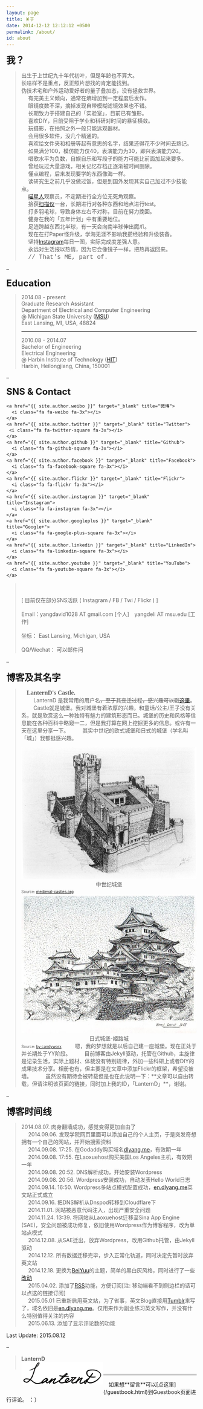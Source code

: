 ```yaml
---
layout: page
title: 关于
date: 2014-12-12 12:12:12 +0500
permalink: /about/
id: about
---
```

<strong><font size="5">我？</font></strong>

> 
>  出生于上世纪九十年代初叶，但是年龄也不算大。 
> 　</br> 
>  长啥样不是重点，反正照片想找的肯定能找到。 
> 　</br> 
>  伪技术宅和户外运动爱好者的量子叠加态，没有拯救世界。 
>  </br>　 
>  有完美主义倾向，通常在熵增加到一定程度后发作。 
>  </br>　 
>  眼镜度数不深，摘掉发现自带模糊滤镜效果也不错。 
>  </br>　 
>  长期致力于搭建自己的「实验室」，目前已有雏形。 
>  </br>　 
>  喜欢DIY，目前受阻于学业和科研对时间的暴征横敛。 
>  </br>　 
>  玩摄影，在拍照之外一般只能远观器材。 
>  </br>　 
>  会用很多软件，没几个精通的。 
>  </br>　 
>  喜欢给文件夹和相册等起有意思的名字，结果还得花不少时间去熟记。
>  </br>　 
>  如果满分100，模仿能力仅40，表演能力为30，即兴表演能力20。 
>  </br>　 
>  唱歌水平为负数，自娱自乐和写段子的能力可能比前面加起来要多。 
>  </br>　 
>  曾经玩过大量游戏，相关记忆存档正逐渐被时间删除。 
>  </br>　 
>  懂点编程，后来发现要学的东西像海一样。 
>  </br>　 
>  读研究生之前几乎没做过饭，但是到国外发现其实自己加过不少技能点。 
>  </br>　 
>  [喵星人](/hakuna-matata/)观察员，不定期进行全方位无死角观察。 
>  </br>　 
>  拾获[扫描仪](\scanner-found)一台，长期进行对各种东西和地点进行test。
>  </br>　 
>  打多羽毛球，导致身体左右不对称，目前在努力挽回。 
>  </br>　 
>  健身在我的「五年计划」中有重要地位。 
>  </br>　 
>  足迹跨越东西北半球，有一天会向南半球伸出魔爪。 
>  </br>　 
>  现在在打Paper怪升级，学海无涯不影响我攒经验和升级装备。 
>  </br>　 
>  坚持[Instagram](http://instagram.com/lantern_d/)每日一图，实际完成度差强人意。 
>  </br>　 
>  永远对生活报以热情，因为它会像镜子一样，把热再返回来。　
>  </br>　 
>  <font face="courier new" size="3">// That's ME, part of. </font> 
>  　 

– 

<strong><font size="5">Education</font></strong>

> 
>  2014.08 - present 
>  </br>
>  Graduate Research Assistant 
>  </br>
>  Department of Electrical and Computer Engineering 
>  </br>
>  @ Michigan State University (<a href="http://www.msu.edu">MSU</a>) 
>  </br>
>  East Lansing, MI, USA, 48824
>  
>  <hr>
>  
>  2010.08 - 2014.07 
>  </br>
>  Bachelor of Engineering 
>  </br>
>  Electrical Engineering 
>  </br>
>  @ Harbin Institute of Technology (<a href="http://www.hit.edu.cn">HIT</a>) 
>  </br>
>  Harbin, Heilongjiang, China, 150001

– 

<strong><font size="5">SNS &amp; Contact</font></strong>

>  <p class="about-icon">
    <a href="{{ site.author.weibo }}" target="_blank" title="微博">
      <i class="fa fa-weibo fa-3x"></i>
    </a>  
    <a href="{{ site.author.twitter }}" target="_blank" title="Twitter">
     <i class="fa fa-twitter-square fa-3x"></i>
    </a>  
    <a href="{{ site.author.github }}" target="_blank" title="Github">
      <i class="fa fa-github-square fa-3x"></i>
    </a>  
    <a href="{{ site.author.facebook }}" target="_blank" title="Facebook">
      <i class="fa fa-facebook-square fa-3x"></i>
    </a>  
    <a href="{{ site.author.flickr }}" target="_blank" title="Flickr">
      <i class="fa fa-flickr fa-3x"></i>
    </a>  
    <a href="{{ site.author.instagram }}" target="_blank" title="Instagram">
      <i class="fa fa-instagram fa-3x"></i>
    </a>  
    <a href="{{ site.author.googleplus }}" target="_blank" title="Google+">
      <i class="fa fa-google-plus-square fa-3x"></i>
    </a>  
    <a href="{{ site.author.linkedin }}" target="_blank" title="LinkedIn">
      <i class="fa fa-linkedin-square fa-3x"></i>
    </a>
    <a href="{{ site.author.youtube }}" target="_blank" title="YouTube">
      <i class="fa fa-youtube-square fa-3x"></i>
    </a>  
>  <br><br>
>  [ 目前仅在部分SNS活跃 ( Instagram / FB / Twi / Flickr ) ]
>    　<br><br>
>  Email：yangdavid1028 AT gmail.com [个人]　yangdeli AT msu.edu [工作]
>    　 <br><br>
>  坐标： East Lansing, Michigan, USA
>    　 <br><br>
>  QQ/Wechat： 可以邮件问</p>

– 

<strong><font size="5">博客及其名字</font></strong>

>  　<font face="Times New Roman" size="3"><strong>LanternD's Castle.</strong></font>  
>  　 
>  　LanternD 是我常用的用户名<del>，至于其变迁过程，感兴趣可以戳<a href="x">这里</a></del>。 
>  　 
>  　Castle就是城堡。我对城堡有着浓厚的兴趣，和童话/公主/王子没有关系，就是欣赏这么一种独特有魅力的建筑形态而已。城堡的历史和风格等信息能在各种百科中略窥一二，但是我打算在网上挖掘更多的信息。或许有一天在这里分享一下。
>  　 
>  　其实中世纪的欧式城堡和日式的城堡（学名叫「城」）我都挺感兴趣。
>  　 
>  <center> <img src="/img/medieval-castle-drawing.png" alt="Castle" title="Medieval Castle">
>  中世纪城堡</center> 
>  <font size="1">Source: <a href="http://www.medieval-castles.org/pictures/great_castle_drawing.htm">medieval-castles.org</a></font>
>  <center> <img src="/img/Himeji-Castle.png" alt="Japanese-Castle" title="Japanese Castle">
>  日式城堡-姬路城</center> 
>  <font size="1">Source: <a href="http://imgarcade.com/1/japanese-castle-drawing/">by candyworx</a></font>
>  　 
>  　嗯，我的梦想就是以后自己建一座城堡。现在正处于并长期处于YY阶段。
>  　 
>  　目前博客由Jekyll驱动，托管在Github，主旋律是记录生活，实际上题材、体裁没有特别规律，外加一些科研上或者DIY的成果技术分享。相册也有，但主要是在文章中添加Flickr的框架，希望没被墙。
>   　
>  　虽然没有期待会被转载但是也在此说明一下：**文章可以自由转载，但请注明该页面的链接，同时加上我的ID，「LanternD」**，谢谢。

– 

<strong><font size="5">博客时间线</font></strong>

> 
>  2014.08.07. 肉身翻墙成功，感觉变得更加自由了
>  </br>　 
>  2014.09.06. 发现学院网页里面可以添加自己的个人主页，于是突发奇想拥有一个自己的网站，并开始搜索资料
>  </br>　 
>  2014.09.08. 17:25. 在Godaddy购买域名<a href="http://dlyang.me">dlyang.me</a>，有效期一年
>  </br>　 
>  2014.09.08. 17:55. 在Laoxuehost购买美国Los Angeles主机，有效期一年
>  </br>　 
>  2014.09.08. 20:52. DNS解析成功，开始安装Wordpress
>  </br>　 
>  2014.09.08. 20:56. Wordpress安装成功，自动发表Hello World日志
>  </br>　 
>  2014.09.14. 16:50. Wordpress多站点模式配置成功，<a href="http://en.dlyang.me">en.dlyang.me</a>英文站正式成立
>  </br>　 
>  2014.09.16. 把DNS解析从Dnspod转移到Cloudflare下
>  </br>　 
>  2014.11.01. 网站被恶意代码注入，出现严重安全问题
>  </br>　 
>  2014.11.24. 13:39. 将网站从Laoxuehost迁移至Sina App Engine (SAE)，安全问题被成功修复，依旧使用Wordpress作为博客程序，改为单站点模式
>  </br>　 
>  2014.12.08. 从SAE迁出，放弃Wordpress，改用Github托管，由Jekyll驱动
>  </br>　 
>  2014.12.12. 所有数据迁移完毕，步入正常化轨道，同时决定先暂时放弃英文站
>  </br>　 
>  2014.12.18. 更换为<a href="http://BeiYuu.com">BeiYuu</a>的主题，简单的黑白灰风格，同时进行了一些[改动](https://github.com/LanternD/lanternd.github.io/blob/master/README.md)
>  </br>　 
>  2015.04.02. 添加了[RSS]({{site.url}}rss.xml)功能，方便订阅[注: 移动端看不到侧边栏的话可以点这的链接订阅]
>  </br>　 
>  2015.05.01  已重新启用英文站，为了省事，英文Blog直接用[Tumblr](http://lanternd.tumblr.com/)来写了，域名依旧是[en.dlyang.me](http://en.dlyang.me)。仅用来作为副业练习英文写作，并没有什么特别值得关注的内容
>  </br>　 
>  2015.06.13. 添加了显示评论数的功能

Last Update: 2015.08.12

–

>  <strong>LanternD</strong>  
>  <img align="left" src="/img/LanternD_Logo.png" style="margin-bottom:10px;" width="217px" height="60px" alt="LanternD_Logo" title="LanternD's Signature">
>   　
>   　


<hr>
　如果想**留言**可以[点这里](/guestbook.html)到Guestbook页面进行评论。 ：）
